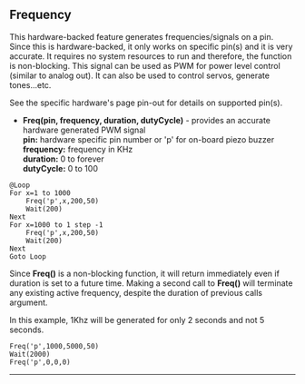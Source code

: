 ## Frequency

This hardware-backed feature generates frequencies/signals on a pin. Since this is hardware-backed, it only works on specific pin(s) and it is very accurate. It requires no system resources to run and therefore, the function is non-blocking. This signal can be used as PWM for power level control (similar to analog out). It can also be used to control servos, generate tones...etc.

See the specific hardware's page pin-out for details on supported pin(s). 

- **Freq(pin, frequency, duration, dutyCycle)** - provides an accurate hardware generated PWM signal <br>
**pin:** hardware specific pin number or 'p' for on-board piezo buzzer <br>
**frequency:** frequency in KHz <br>
**duration:** 0 to forever <br>
**dutyCycle:** 0 to 100

```basic
@Loop
For x=1 to 1000
    Freq('p',x,200,50)
    Wait(200)
Next
For x=1000 to 1 step -1
    Freq('p',x,200,50)
    Wait(200)
Next
Goto Loop
```

Since **Freq()** is a non-blocking function, it will return immediately even if duration is set to a future time. Making a second call to **Freq()** will terminate any existing active frequency, despite the duration of previous calls argument.

In this example, 1Khz will be generated for only 2 seconds and not 5 seconds.

```basic
Freq('p',1000,5000,50)
Wait(2000)
Freq('p',0,0,0)
```

---
